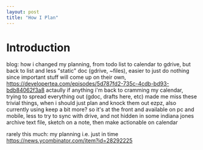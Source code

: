 ```yaml
---
layout: post
title: "How I Plan"
---
```


# Introduction

blog: how i changed my planning, from todo list to calendar to gdrive, but back to list and less "static" doc (gdrive, ~files), easier to just do nothing since important stuff will come up on their own, https://developertea.com/episodes/5d787fd2-735c-4cdb-bd93-bdb84062f3a8 actaully if anything i'm back to cramming my calendar, trying to spread everything out (gdoc, drafts here, etc) made me miss these trivial things, when i should just plan and knock them out ezpz, also currently using keep a bit more? so it's at the front and available on pc and mobile, less to try to sync with drive, and not hidden in some indiana jones archive text file, sketch on a note, then make actionable on calendar

rarely this much: my planning i.e. just in time https://news.ycombinator.com/item?id=28292225
